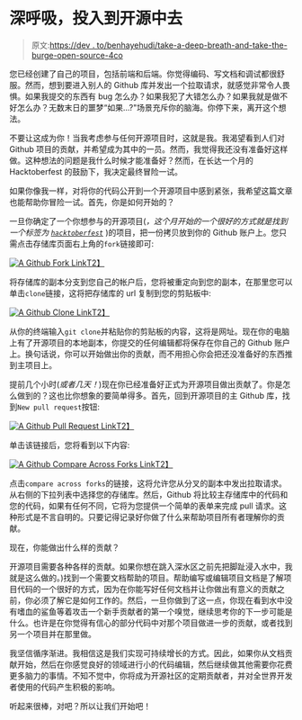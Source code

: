 # 深呼吸，投入到开源中去

> 原文:[https://dev . to/benhayehudi/take-a-deep-breath-and-take-the-burge-open-source-4co](https://dev.to/benhayehudi/take-a-deep-breath-and-take-the-plunge-into-open-source-4co)

您已经创建了自己的项目，包括前端和后端。你觉得编码、写文档和调试都很舒服。然而，想到要进入别人的 Github 库并发出一个拉取请求，就感觉非常令人畏惧。如果我提交的东西有 bug 怎么办？如果我犯了大错怎么办？如果我就是做不好怎么办？无数末日的噩梦“如果...?"场景充斥你的脑海。你停下来，离开这个想法。

不要让这成为你！当我考虑参与任何开源项目时，这就是我。我渴望看到人们对 Github 项目的贡献，并希望成为其中的一员。然而，我觉得我还没有准备好这样做。这种想法的问题是我什么时候才能准备好？然而，在长达一个月的 Hacktoberfest 的鼓励下，我决定最终冒险一试。

如果你像我一样，对将你的代码公开到一个开源项目中感到紧张，我希望这篇文章也能帮助你冒险一试。首先，你是如何开始的？

一旦你确定了一个你想参与的开源项目(*，这个月开始的一个很好的方式就是找到一个标签为 [`hacktoberfest`](https://github.com/search?q=label:hacktoberfest+state:open+type:issue)* )的项目，把一份拷贝放到你的 Github 账户上。您只需点击存储库页面右上角的`fork`链接即可:

[![A Github Fork Link](../Images/34e8fd0365ec2145f0dc8d3f1115ba7d.png)T2】](https://res.cloudinary.com/practicaldev/image/fetch/s--NQry3Yxi--/c_limit%2Cf_auto%2Cfl_progressive%2Cq_auto%2Cw_880/https://i.imgur.com/obC186a.png)

将存储库的副本分支到您自己的帐户后，您将被重定向到您的副本，在那里您可以单击`clone`链接，这将把存储库的 url 复制到您的剪贴板中:

[![A Github Clone Link](../Images/322b4aa0d072c727c775444c2d1234f3.png)T2】](https://res.cloudinary.com/practicaldev/image/fetch/s--FtV1fz5r--/c_limit%2Cf_auto%2Cfl_progressive%2Cq_auto%2Cw_880/https://i.imgur.com/SSFDDK9.png)

从你的终端输入`git clone`并粘贴你的剪贴板的内容，这将是网址。现在你的电脑上有了开源项目的本地副本，你提交的任何编辑都将保存在你自己的 Github 账户上。换句话说，你可以开始做出你的贡献，而不用担心你会把还没准备好的东西推到主项目上。

提前几个小时(*或者几天！*)现在你已经准备好正式为开源项目做出贡献了。你是怎么做到的？这也比你想象的要简单得多。首先，回到开源项目的主 Github 库，找到`New pull request`按钮:

[![A Github Pull Request Link](../Images/eb1b7e87fd55c96ec6cb89884b27d7df.png)T2】](https://res.cloudinary.com/practicaldev/image/fetch/s--mRFUSYc8--/c_limit%2Cf_auto%2Cfl_progressive%2Cq_auto%2Cw_880/https://i.imgur.com/zV0nMsn.png)

单击该链接后，您将看到以下内容:

[![A Github Compare Across Forks Link](../Images/9b2ef5d40ec6ec7956244419851e7768.png)T2】](https://res.cloudinary.com/practicaldev/image/fetch/s--lWTnL4tQ--/c_limit%2Cf_auto%2Cfl_progressive%2Cq_auto%2Cw_880/https://i.imgur.com/bPeFyU7.png)

点击`compare across forks`的链接，这将允许您从分叉的副本中发出拉取请求。从右侧的下拉列表中选择您的存储库。然后，Github 将比较主存储库中的代码和您的代码，如果有任何不同，它将为您提供一个简单的表单来完成 pull 请求。这种形式是不言自明的。只要记得记录好你做了什么来帮助项目所有者理解你的贡献。

现在，你能做出什么样的贡献？

开源项目需要各种各样的贡献。如果你想在跳入深水区之前先把脚趾浸入水中，我就是这么做的。)找到一个需要文档帮助的项目。帮助编写或编辑项目文档是了解项目代码的一个很好的方式，因为在你能写好任何文档并让你做出有意义的贡献之前，你必须了解它是如何工作的。然后，一旦你做到了这一点，你现在看到水中没有嗜血的鲨鱼等着攻击一个新手贡献者的第一个嗅觉，继续思考你的下一步可能是什么。也许是在你觉得有信心的部分代码中对那个项目做进一步的贡献，或者找到另一个项目并在那里做。

我坚信循序渐进。我相信这是我们实现可持续增长的方式。因此，如果你从文档贡献开始，然后在你感觉良好的领域进行小的代码编辑，然后继续做其他需要你花费更多脑力的事情。不知不觉中，你将成为开源社区的定期贡献者，并对全世界开发者使用的代码产生积极的影响。

听起来很棒，对吧？所以让我们开始吧！